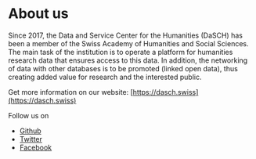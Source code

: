 # About us

Since 2017, the Data and Service Center for the Humanities (DaSCH) has been a member of the Swiss Academy of Humanities and Social Sciences. The main task of the institution is to operate a platform for humanities research data that ensures access to this data. In addition, the networking of data with other databases is to be promoted (linked open data), thus creating added value for research and the interested public.

Get more information on our website: [https://dasch.swiss](https://dasch.swiss)

Follow us on

* [Github](http://github.com/dasch-swiss)
* [Twitter](http://twitter.com/DaSCHSwiss)
* [Facebook](http://facebook.com/dasch.swiss)